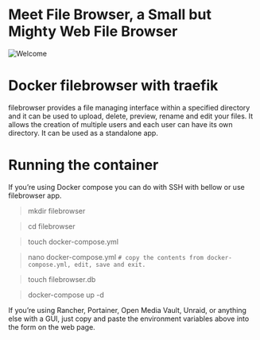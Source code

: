 # Meet File Browser, a Small but Mighty Web File Browser

![Welcome](https://encrypted-tbn0.gstatic.com/images?q=tbn:ANd9GcR-Wb3J4YCgYm37vTmYLRWKTFbcRYW5bGYS1g&s)

# Docker filebrowser with traefik

filebrowser provides a file managing interface within a specified directory and it can be used to upload, delete, preview, rename and edit your files. It allows the creation of multiple users and each user can have its own directory. It can be used as a standalone app.
# Running the container

If you’re using Docker compose you can do with SSH with bellow or use filebrowser app.

> mkdir filebrowser

> cd filebrowser

> touch docker-compose.yml

> nano docker-compose.yml `# copy the contents from docker-compose.yml, edit, save and exit.`

> touch filebrowser.db

> docker-compose up -d

If you’re using Rancher, Portainer, Open Media Vault, Unraid, or anything else with a GUI, just copy and paste the environment variables above into the form on the web page.

